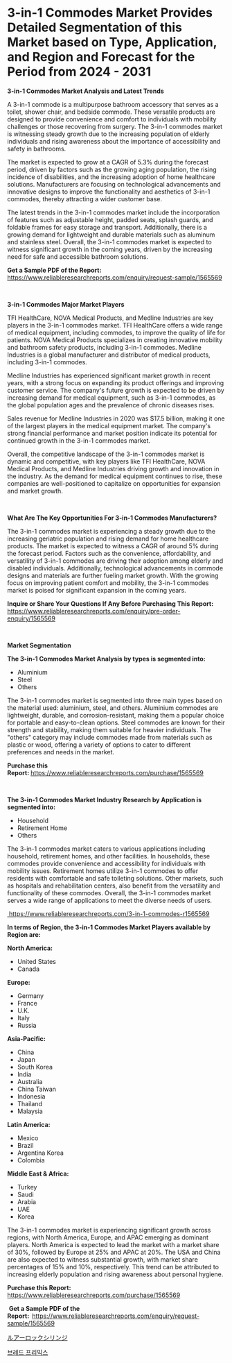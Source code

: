 <p><h1>3-in-1 Commodes Market Provides Detailed Segmentation of this Market based on Type, Application, and Region and Forecast for the Period from 2024 - 2031</h1></p><p><strong>3-in-1 Commodes Market Analysis and Latest Trends</strong></p>
<p><p>A 3-in-1 commode is a multipurpose bathroom accessory that serves as a toilet, shower chair, and bedside commode. These versatile products are designed to provide convenience and comfort to individuals with mobility challenges or those recovering from surgery. The 3-in-1 commodes market is witnessing steady growth due to the increasing population of elderly individuals and rising awareness about the importance of accessibility and safety in bathrooms.</p><p>The market is expected to grow at a CAGR of 5.3% during the forecast period, driven by factors such as the growing aging population, the rising incidence of disabilities, and the increasing adoption of home healthcare solutions. Manufacturers are focusing on technological advancements and innovative designs to improve the functionality and aesthetics of 3-in-1 commodes, thereby attracting a wider customer base.</p><p>The latest trends in the 3-in-1 commodes market include the incorporation of features such as adjustable height, padded seats, splash guards, and foldable frames for easy storage and transport. Additionally, there is a growing demand for lightweight and durable materials such as aluminum and stainless steel. Overall, the 3-in-1 commodes market is expected to witness significant growth in the coming years, driven by the increasing need for safe and accessible bathroom solutions.</p></p>
<p><strong>Get a Sample PDF of the Report:&nbsp;</strong> <a href="https://www.reliableresearchreports.com/enquiry/request-sample/1565569">https://www.reliableresearchreports.com/enquiry/request-sample/1565569</a></p>
<p>&nbsp;</p>
<p><strong>3-in-1 Commodes Major Market Players</strong></p>
<p><p>TFI HealthCare, NOVA Medical Products, and Medline Industries are key players in the 3-in-1 commodes market. TFI HealthCare offers a wide range of medical equipment, including commodes, to improve the quality of life for patients. NOVA Medical Products specializes in creating innovative mobility and bathroom safety products, including 3-in-1 commodes. Medline Industries is a global manufacturer and distributor of medical products, including 3-in-1 commodes.</p><p>Medline Industries has experienced significant market growth in recent years, with a strong focus on expanding its product offerings and improving customer service. The company's future growth is expected to be driven by increasing demand for medical equipment, such as 3-in-1 commodes, as the global population ages and the prevalence of chronic diseases rises.</p><p>Sales revenue for Medline Industries in 2020 was $17.5 billion, making it one of the largest players in the medical equipment market. The company's strong financial performance and market position indicate its potential for continued growth in the 3-in-1 commodes market.</p><p>Overall, the competitive landscape of the 3-in-1 commodes market is dynamic and competitive, with key players like TFI HealthCare, NOVA Medical Products, and Medline Industries driving growth and innovation in the industry. As the demand for medical equipment continues to rise, these companies are well-positioned to capitalize on opportunities for expansion and market growth.</p></p>
<p>&nbsp;</p>
<p><strong>What Are The Key Opportunities For 3-in-1 Commodes Manufacturers?</strong></p>
<p><p>The 3-in-1 commodes market is experiencing a steady growth due to the increasing geriatric population and rising demand for home healthcare products. The market is expected to witness a CAGR of around 5% during the forecast period. Factors such as the convenience, affordability, and versatility of 3-in-1 commodes are driving their adoption among elderly and disabled individuals. Additionally, technological advancements in commode designs and materials are further fueling market growth. With the growing focus on improving patient comfort and mobility, the 3-in-1 commodes market is poised for significant expansion in the coming years.</p></p>
<p><strong>Inquire or Share Your Questions If Any Before Purchasing This Report:</strong> <a href="https://www.reliableresearchreports.com/enquiry/pre-order-enquiry/1565569">https://www.reliableresearchreports.com/enquiry/pre-order-enquiry/1565569</a></p>
<p>&nbsp;</p>
<p><strong>Market Segmentation</strong></p>
<p><strong>The 3-in-1 Commodes Market Analysis by types is segmented into:</strong></p>
<p><ul><li>Aluminium</li><li>Steel</li><li>Others</li></ul></p>
<p><p>The 3-in-1 commodes market is segmented into three main types based on the material used: aluminium, steel, and others. Aluminium commodes are lightweight, durable, and corrosion-resistant, making them a popular choice for portable and easy-to-clean options. Steel commodes are known for their strength and stability, making them suitable for heavier individuals. The "others" category may include commodes made from materials such as plastic or wood, offering a variety of options to cater to different preferences and needs in the market.</p></p>
<p><strong>Purchase this Report:&nbsp;</strong><a href="https://www.reliableresearchreports.com/purchase/1565569">https://www.reliableresearchreports.com/purchase/1565569</a></p>
<p>&nbsp;</p>
<p><strong>The 3-in-1 Commodes Market Industry Research by Application is segmented into:</strong></p>
<p><ul><li>Household</li><li>Retirement Home</li><li>Others</li></ul></p>
<p><p>The 3-in-1 commodes market caters to various applications including household, retirement homes, and other facilities. In households, these commodes provide convenience and accessibility for individuals with mobility issues. Retirement homes utilize 3-in-1 commodes to offer residents with comfortable and safe toileting solutions. Other markets, such as hospitals and rehabilitation centers, also benefit from the versatility and functionality of these commodes. Overall, the 3-in-1 commodes market serves a wide range of applications to meet the diverse needs of users.</p></p>
<p><a href="https://www.reliableresearchreports.com/3-in-1-commodes-r1565569">&nbsp;https://www.reliableresearchreports.com/3-in-1-commodes-r1565569</a></p>
<p><strong>In terms of Region, the 3-in-1 Commodes Market Players available by Region are:</strong></p>
<p>
    <p> <strong> North America: </strong>
        <ul>
            <li>United States</li>
            <li>Canada</li>
        </ul>
        </p> 
    <p> <strong> Europe: </strong>
        <ul>
            <li>Germany</li>
            <li>France</li>
            <li>U.K.</li>
            <li>Italy</li>
            <li>Russia</li>
        </ul>
        </p> 
    <p> <strong> Asia-Pacific: </strong>
        <ul>
            <li>China</li>
            <li>Japan</li>
            <li>South Korea</li>
            <li>India</li>
            <li>Australia</li>
            <li>China Taiwan</li>
            <li>Indonesia</li>
            <li>Thailand</li>
            <li>Malaysia</li>
        </ul>
        </p> 
    <p> <strong> Latin America: </strong>
        <ul>
            <li>Mexico</li>
            <li>Brazil</li>
            <li>Argentina Korea</li>
            <li>Colombia</li>
        </ul>
        </p> 
    <p> <strong> Middle East & Africa: </strong>
        <ul>
            <li>Turkey</li>
            <li>Saudi</li>
            <li>Arabia</li>
            <li>UAE</li>
            <li>Korea</li>
        </ul>
    </p>
    </p>
<p><p>The 3-in-1 commodes market is experiencing significant growth across regions, with North America, Europe, and APAC emerging as dominant players. North America is expected to lead the market with a market share of 30%, followed by Europe at 25% and APAC at 20%. The USA and China are also expected to witness substantial growth, with market share percentages of 15% and 10%, respectively. This trend can be attributed to increasing elderly population and rising awareness about personal hygiene.</p></p>
<p><strong>Purchase this Report: </strong><a href="https://www.reliableresearchreports.com/purchase/1565569">https://www.reliableresearchreports.com/purchase/1565569</a></p>
<p>&nbsp;<strong>Get a Sample PDF of the Report:&nbsp;&nbsp;</strong><a href="https://www.reliableresearchreports.com/enquiry/request-sample/1565569">https://www.reliableresearchreports.com/enquiry/request-sample/1565569</a></p>
<p><strong></strong></p>
<p><p><a href="https://github.com/decker5351/Market-Research-Report-List-2/blob/main/823700330633.md">ルアーロックシリンジ</a></p><p><a href="https://github.com/TrevorKruvalis5678/Market-Research-Report-List-3/blob/main/283693539984.md">브레드 프리믹스</a></p></p>